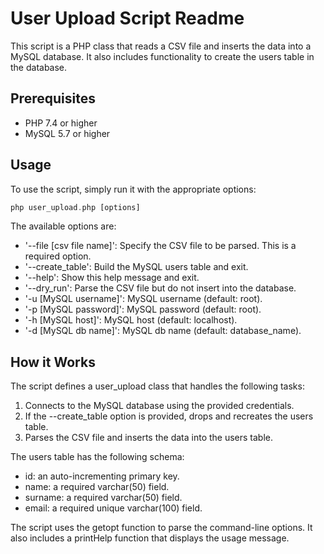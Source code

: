 # User Upload Script Readme

This script is a PHP class that reads a CSV file and inserts the data into a MySQL database. It also includes functionality to create the users table in the database.

## Prerequisites

- PHP 7.4 or higher
- MySQL 5.7 or higher

## Usage

To use the script, simply run it with the appropriate options:

```php
php user_upload.php [options]
```
The available options are:

- '--file [csv file name]': Specify the CSV file to be parsed. This is a required option.
- '--create_table': Build the MySQL users table and exit.
- '--help': Show this help message and exit.
- '--dry_run': Parse the CSV file but do not insert into the database.
- '-u [MySQL username]': MySQL username (default: root).
- '-p [MySQL password]': MySQL password (default: root).
- '-h [MySQL host]': MySQL host (default: localhost).
- '-d [MySQL db name]': MySQL db name (default: database_name).

## How it Works
The script defines a user_upload class that handles the following tasks:

1. Connects to the MySQL database using the provided credentials.
2. If the --create_table option is provided, drops and recreates the users table.
3. Parses the CSV file and inserts the data into the users table.

The users table has the following schema:

- id: an auto-incrementing primary key.
- name: a required varchar(50) field.
- surname: a required varchar(50) field.
- email: a required unique varchar(100) field.

The script uses the getopt function to parse the command-line options. It also includes a printHelp function that displays the usage message.

